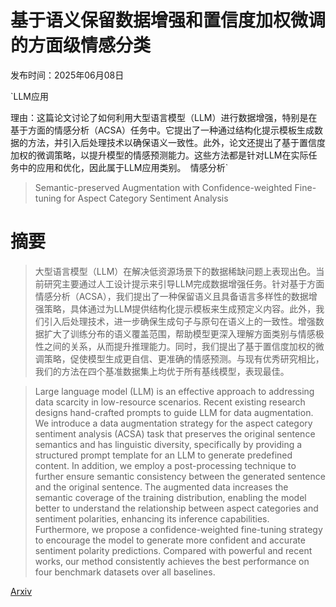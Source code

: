 # 基于语义保留数据增强和置信度加权微调的方面级情感分类

发布时间：2025年06月08日

`LLM应用

理由：这篇论文讨论了如何利用大型语言模型（LLM）进行数据增强，特别是在基于方面的情感分析（ACSA）任务中。它提出了一种通过结构化提示模板生成数据的方法，并引入后处理技术以确保语义一致性。此外，论文还提出了基于置信度加权的微调策略，以提升模型的情感预测能力。这些方法都是针对LLM在实际任务中的应用和优化，因此属于LLM应用类别。` `情感分析`

> Semantic-preserved Augmentation with Confidence-weighted Fine-tuning for Aspect Category Sentiment Analysis

# 摘要

> 大型语言模型（LLM）在解决低资源场景下的数据稀缺问题上表现出色。当前研究主要通过人工设计提示来引导LLM完成数据增强任务。针对基于方面情感分析（ACSA），我们提出了一种保留语义且具备语言多样性的数据增强策略，具体通过为LLM提供结构化提示模板来生成预定义内容。此外，我们引入后处理技术，进一步确保生成句子与原句在语义上的一致性。增强数据扩大了训练分布的语义覆盖范围，帮助模型更深入理解方面类别与情感极性之间的关系，从而提升推理能力。同时，我们提出了基于置信度加权的微调策略，促使模型生成更自信、更准确的情感预测。与现有优秀研究相比，我们的方法在四个基准数据集上均优于所有基线模型，表现最佳。

> Large language model (LLM) is an effective approach to addressing data scarcity in low-resource scenarios. Recent existing research designs hand-crafted prompts to guide LLM for data augmentation. We introduce a data augmentation strategy for the aspect category sentiment analysis (ACSA) task that preserves the original sentence semantics and has linguistic diversity, specifically by providing a structured prompt template for an LLM to generate predefined content. In addition, we employ a post-processing technique to further ensure semantic consistency between the generated sentence and the original sentence. The augmented data increases the semantic coverage of the training distribution, enabling the model better to understand the relationship between aspect categories and sentiment polarities, enhancing its inference capabilities. Furthermore, we propose a confidence-weighted fine-tuning strategy to encourage the model to generate more confident and accurate sentiment polarity predictions. Compared with powerful and recent works, our method consistently achieves the best performance on four benchmark datasets over all baselines.

[Arxiv](https://arxiv.org/abs/2506.07148)